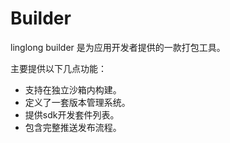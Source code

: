 # Builder

linglong builder 是为应用开发者提供的一款打包工具。

主要提供以下几点功能：

- 支持在独立沙箱内构建。
- 定义了一套版本管理系统。
- 提供sdk开发套件列表。
- 包含完整推送发布流程。

<!--## Target

A package tool for applications developer.

Key features:

- With virtual tech to support a stable base.
- Declare the compatible version system on build.
- Give a base list of base SDK component.
- An account system to publish files.

## Quick Started

[Quick Started](quick-started/index.md)


### Create an empty project

### Publish to repo

## Project Refs

The -->
